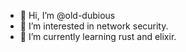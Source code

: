 - 👋 Hi, I’m @old-dubious
- 👀 I’m interested in network security.
- 🌱 I’m currently learning rust and elixir.

<!---
old-dubious/old-dubious is a ✨ special ✨ repository because its `README.md` (this file) appears on your GitHub profile.
You can click the Preview link to take a look at your changes.
--->
